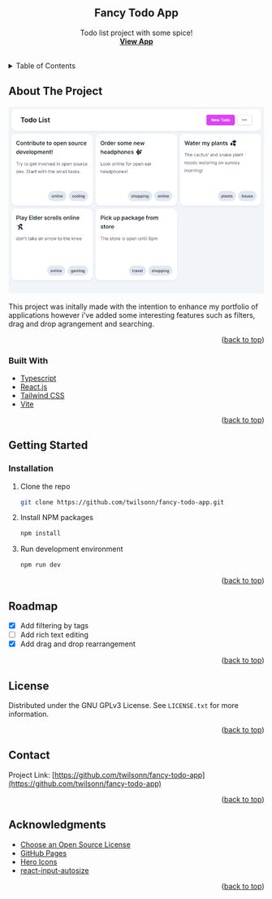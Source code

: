 <div id="top"></div>

<br />
<div align="center">
  <h2 align="center">Fancy Todo App</h2>

  <p align="center">
    Todo list project with some spice!
    <br />
    <a href=""><strong>View App</strong></a>
    <br />
    <br />
  </p>
</div>

<!-- TABLE OF CONTENTS -->
<details>
  <summary>Table of Contents</summary>
  <ol>
    <li>
      <a href="#about-the-project">About The Project</a>
      <ul>
        <li><a href="#built-with">Built With</a></li>
      </ul>
    </li>
    <li>
      <a href="#getting-started">Getting Started</a>
      <ul>
        <li><a href="#installation">Installation</a></li>
      </ul>
    </li>
    <li><a href="#roadmap">Roadmap</a></li>
    <li><a href="#license">License</a></li>
    <li><a href="#contact">Contact</a></li>
    <li><a href="#acknowledgments">Acknowledgments</a></li>
  </ol>
</details>



<!-- ABOUT THE PROJECT -->
## About The Project

<p align="center">
  <img src="https://github.com/twilsonn/fancy-todo-app/blob/e710d07108cf486d6bf406966afce2892fd0b326/src/assets/Fancy%20Todo%20List.png" />
</p>

This project was initally made with the intention to enhance my portfolio of applications however i've added some interesting features such as filters, drag and drop agrangement and searching.

<p align="right">(<a href="#top">back to top</a>)</p>



### Built With

* [Typescript](https://www.typescriptlang.org)
* [React.js](https://reactjs.org/)
* [Tailwind CSS](https://tailwindcss.com)
* [Vite](https://vitejs.dev)

<p align="right">(<a href="#top">back to top</a>)</p>



<!-- GETTING STARTED -->
## Getting Started

### Installation

1. Clone the repo
   ```sh
   git clone https://github.com/twilsonn/fancy-todo-app.git
   ```
2. Install NPM packages
   ```sh
   npm install
   ```
3. Run development environment
   ```sh
   npm run dev
   ```

<p align="right">(<a href="#top">back to top</a>)</p>

<!-- ROADMAP -->
## Roadmap

- [x] Add filtering by tags
- [ ] Add rich text editing
- [x] Add drag and drop rearrangement

<p align="right">(<a href="#top">back to top</a>)</p>

<!-- LICENSE -->
## License

Distributed under the GNU GPLv3 License. See `LICENSE.txt` for more information.

<p align="right">(<a href="#top">back to top</a>)</p>

<!-- CONTACT -->
## Contact

Project Link: [https://github.com/twilsonn/fancy-todo-app](https://github.com/twilsonn/fancy-todo-app)

<p align="right">(<a href="#top">back to top</a>)</p>



<!-- ACKNOWLEDGMENTS -->
## Acknowledgments

* [Choose an Open Source License](https://choosealicense.com)
* [GitHub Pages](https://pages.github.com)
* [Hero Icons](https://heroicons.com)
* [react-input-autosize](https://www.npmjs.com/package/react-input-autosize)

<p align="right">(<a href="#top">back to top</a>)</p>
